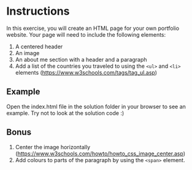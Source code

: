# Instructions

In this exercise, you will create an HTML page for your own portfolio website.
Your page will need to include the following elements:
1. A centered header
2. An image
3. An about me section with a header and a paragraph
4. Add a list of the countries you traveled to using the `<ul>` and `<li>` elements (https://www.w3schools.com/tags/tag_ul.asp)

## Example
Open the index.html file in the solution folder in your browser to see an example. Try not to look at the solution code :)

## Bonus
1. Center the image horizontally (https://www.w3schools.com/howto/howto_css_image_center.asp)
2. Add colours to parts of the paragraph by using the `<span>` element.